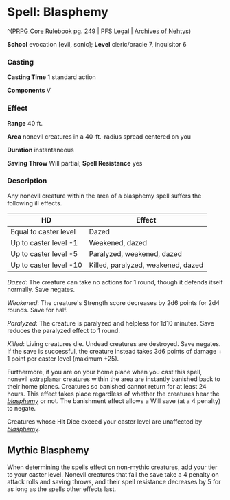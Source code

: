# Spell: Blasphemy

^([PRPG Core Rulebook][ss-blasphemy] pg. 249 | PFS Legal | [Archives of Nehtys][sn-blasphemy])

**School** evocation [evil, sonic]; **Level** cleric/oracle 7, inquisitor 6

### Casting

**Casting Time** 1 standard action  

**Components** V

### Effect

**Range** 40 ft.  

**Area** nonevil creatures in a 40-ft.-radius spread centered on you  

**Duration** instantaneous  

**Saving Throw** Will partial; **Spell Resistance** yes

### Description

Any nonevil creature within the area of a blasphemy spell suffers the following ill effects.

**HD**| **Effect**  
---|---  
Equal to caster level| Dazed  
Up to caster level -1| Weakened, dazed  
Up to caster level -5| Paralyzed, weakened, dazed  
Up to caster level -10| Killed, paralyzed, weakened, dazed  

_Dazed_: The creature can take no actions for 1 round, though it defends itself normally. Save negates.  

_Weakened_: The creature's Strength score decreases by 2d6 points for 2d4 rounds. Save for half.  

_Paralyzed_: The creature is paralyzed and helpless for 1d10 minutes. Save reduces the paralyzed effect to 1 round.  

_Killed_: Living creatures die. Undead creatures are destroyed. Save negates. If the save is successful, the creature instead takes 3d6 points of damage + 1 point per caster level (maximum +25).  

Furthermore, if you are on your home plane when you cast this spell, nonevil extraplanar creatures within the area are instantly banished back to their home planes. Creatures so banished cannot return for at least 24 hours. This effect takes place regardless of whether the creatures hear the _[blasphemy]_ or not. The banishment effect allows a Will save (at a 4 penalty) to negate.  

Creatures whose Hit Dice exceed your caster level are unaffected by _[blasphemy]_.

## Mythic Blasphemy

When determining the spells effect on non-mythic creatures, add your tier to your caster level. Nonevil creatures that fail the save take a 4 penalty on attack rolls and saving throws, and their spell resistance decreases by 5 for as long as the spells other effects last.

[ss-blasphemy]: http://paizo.com/pathfinderRPG/v57
[sn-blasphemy]: http://www.archivesofnethys.com/SpellDisplay.aspx?ItemName=Blasphemy
[blasphemy]: http://www.archivesofnethys.com/SpellDisplay.aspx?ItemName=blasphemy